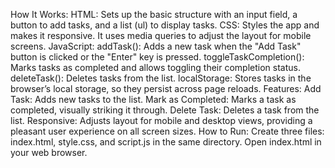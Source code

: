 How It Works:
HTML: Sets up the basic structure with an input field, a button to add tasks, and a list (ul) to display tasks.
CSS: Styles the app and makes it responsive. It uses media queries to adjust the layout for mobile screens.
JavaScript:
addTask(): Adds a new task when the "Add Task" button is clicked or the "Enter" key is pressed.
toggleTaskCompletion(): Marks tasks as completed and allows toggling their completion status.
deleteTask(): Deletes tasks from the list.
localStorage: Stores tasks in the browser’s local storage, so they persist across page reloads.
Features:
Add Task: Adds new tasks to the list.
Mark as Completed: Marks a task as completed, visually striking it through.
Delete Task: Deletes a task from the list.
Responsive: Adjusts layout for mobile and desktop views, providing a pleasant user experience on all screen sizes.
How to Run:
Create three files: index.html, style.css, and script.js in the same directory.
Open index.html in your web browser.

